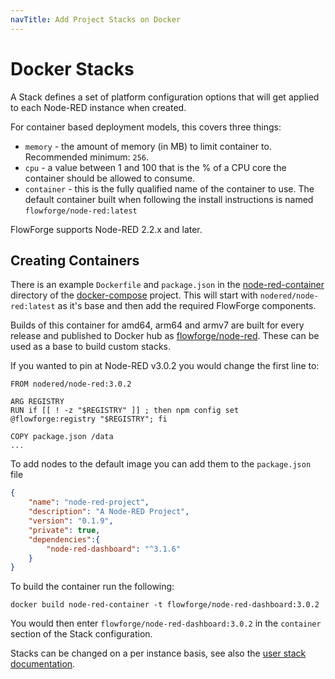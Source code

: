 ```yaml
---
navTitle: Add Project Stacks on Docker
---
```


# Docker Stacks

A Stack defines a set of platform configuration options that will get
applied to each Node-RED instance when created.

For container based deployment models, this covers three things:

 - `memory` - the amount of memory (in MB) to limit container to. Recommended minimum: `256`.
 - `cpu` - a value between 1 and 100 that is the % of a CPU core the container should be allowed to consume.
 - `container` - this is the fully qualified name of the container to use. The default container built when following the install instructions is named `flowforge/node-red:latest`

FlowForge supports Node-RED 2.2.x and later.

## Creating Containers

There is an example `Dockerfile` and `package.json` in the [node-red-container](https://github.com/flowforge/docker-compose/tree/main/node-red-container) 
directory of the [docker-compose](https://github.com/flowforge/docker-compose) project. This will start with `nodered/node-red:latest` 
as it's base and then add the required FlowForge components.

Builds of this container for amd64, arm64 and armv7 are built for every release and published to Docker hub as [flowforge/node-red](https://hub.docker.com/r/flowforge/node-red). These can be used as a base to build custom stacks.

If you wanted to pin at Node-RED v3.0.2 you would change the first line to:

```docker
FROM nodered/node-red:3.0.2

ARG REGISTRY
RUN if [[ ! -z "$REGISTRY" ]] ; then npm config set @flowforge:registry "$REGISTRY"; fi

COPY package.json /data
...
```

To add nodes to the default image you can add them to the `package.json` file

```json
{
    "name": "node-red-project",
    "description": "A Node-RED Project",
    "version": "0.1.9",
    "private": true,
    "dependencies":{
        "node-red-dashboard": "^3.1.6"
    }
}
```

To build the container run the following:

```shell
docker build node-red-container -t flowforge/node-red-dashboard:3.0.2
```

You would then enter `flowforge/node-red-dashboard:3.0.2` in the `container` section
of the Stack configuration.

Stacks can be changed on a per instance basis, see also the
[user stack documentation](../../user/changestack.md).
